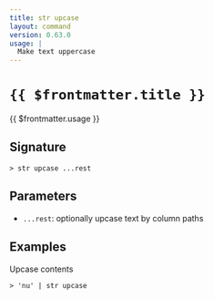 ```yaml
---
title: str upcase
layout: command
version: 0.63.0
usage: |
  Make text uppercase
---
```


# `{{ $frontmatter.title }}`

<div style='white-space: pre-wrap;'>{{ $frontmatter.usage }}</div>

## Signature

```> str upcase ...rest```

## Parameters

 -  `...rest`: optionally upcase text by column paths

## Examples

Upcase contents
```shell
> 'nu' | str upcase
```
